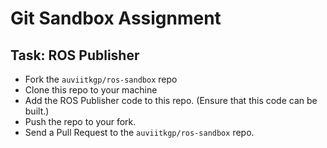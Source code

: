 # Git Sandbox Assignment

## Task: ROS Publisher

- Fork the `auviitkgp/ros-sandbox` repo
- Clone this repo to your machine
- Add the ROS Publisher code to this repo. (Ensure that this code can be built.)
- Push the repo to your fork.
- Send a Pull Request to the `auviitkgp/ros-sandbox` repo.
